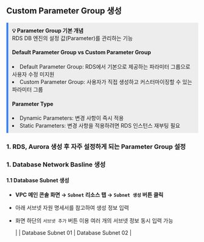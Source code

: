 ## Custom Parameter Group 생성

<div style="padding: 10px; 
            border-left: 5px solid #3B82F6; 
            background-color: #ededed;">
<strong>💡 Parameter Group 기본 개념</strong>  <br>
RDS DB 엔진의 설정 값(Parameter)를 관리하는 기능

<h4>Default Parameter Group vs Custom Parameter Group</h3>
<li>Default Parameter Group: RDS에서 기본으로 제공하는 파라미터 그룹으로 사용자 수정 미지원</li>
<li>Custom Parameter Group: 사용자가 직접 생성하고 커스터마이징할 수 있는 파라미터 그룹 </li>

<h4>Parameter Type</h3>
<li>Dynamic Parameters: 변경 사항이 즉시 적용</li>
<li>Static Parameters: 변경 사항을 적용하려면 RDS 인스턴스 재부팅 필요</li>
</div>

### 1. RDS, Aurora 생성 후 자주 설정하게 되는 Parameter Group 설정


### 1. Database Network Basline 생성

#### 1.1 Database Subnet 생성

- **VPC 메인 콘솔 화면 → `Subnet` 리소스 탭 → `Subnet 생성` 버튼 클릭**

- 아래 서브넷 자원 명세서를 참고하여 생성 정보 입력

- 화면 하단의 `서브넷 추가` 버튼 이용 여러 개의 서브넷 정보 동시 입력 가능 

    |                   | Database Subnet 01 | Database Subnet 02 |

































































































<!-- ### 6. PostgreSQL Database, User 생성 및 권한 할당

- Cloud9 IDE 접속 → SQL Query Sample 파일 열기 (support_files/sql_query/initial_settings_db.sql) → 내용 복사 → 붙여넣기

    ```sql
    create database trip_advisor;
    create user "user" with password 'qwer1234';
    grant all privileges on database trip_advisor to "user";
    alter database trip_advisor owner to "user";
    ```

- 'user' 계정 활용 'trip_advisor' 접속 테스트

    ```bash
    psql –U user –d trip_advisor –h {RDS_AURORA_ENDPOINT}   # 앞에서 메모장에 저장한 RDS Aurora 엔드포인 정보 입력
    Password for user user: {RDS_AURORA_PASSWORD}       # 생성과정에 입력했던 패스워드 입력
    ``` -->